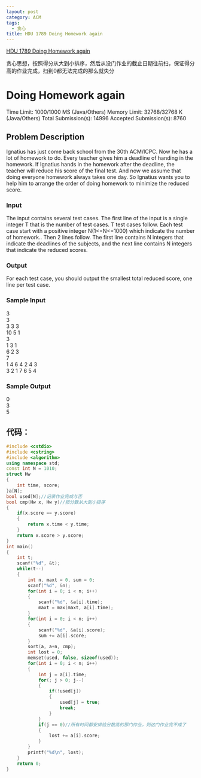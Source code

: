 ```yaml
---
layout: post
category: ACM
tags:
  - 贪心
title: HDU 1789 Doing Homework again
---
```


[HDU 1789 Doing Homework again](http://acm.hdu.edu.cn/showproblem.php?pid=1789)

贪心思想，按照得分从大到小排序，然后从没门作业的截止日期往前扫，保证得分高的作业完成，扫到0都无法完成的那么就失分

<!--more-->
# Doing Homework again

Time Limit: 1000/1000 MS (Java/Others)    Memory Limit: 32768/32768 K (Java/Others)
Total Submission(s): 14996    Accepted Submission(s): 8760


## Problem Description
Ignatius has just come back school from the 30th ACM/ICPC. Now he has a lot of homework to do. Every teacher gives him a deadline of handing in the homework. If Ignatius hands in the homework after the deadline, the teacher will reduce his score of the final test. And now we assume that doing everyone homework always takes one day. So Ignatius wants you to help him to arrange the order of doing homework to minimize the reduced score.
 

### Input
The input contains several test cases. The first line of the input is a single integer T that is the number of test cases. T test cases follow.
Each test case start with a positive integer N(1<=N<=1000) which indicate the number of homework.. Then 2 lines follow. The first line contains N integers that indicate the deadlines of the subjects, and the next line contains N integers that indicate the reduced scores.
 

### Output
For each test case, you should output the smallest total reduced score, one line per test case.
 

### Sample Input
3  
3  
3 3 3  
10 5 1  
3  
1 3 1  
6 2 3  
7  
1 4 6 4 2 4 3  
3 2 1 7 6 5 4  
 

### Sample Output
0  
3  
5
 

## 代码：
```c++
#include <cstdio>
#include <cstring>
#include <algorithm>
using namespace std;
const int N = 1010;
struct Hw
{
	int time, score;
}a[N];
bool used[N];//记录作业完成与否
bool cmp(Hw x, Hw y)//按分数从大到小排序
{
	if(x.score == y.score)
	{
		return x.time < y.time;
	}
	return x.score > y.score;
}
int main()
{
	int t;
	scanf("%d", &t);
	while(t--)
	{
		int n, maxt = 0, sum = 0;
		scanf("%d", &n);
		for(int i = 0; i < n; i++)
		{
			scanf("%d", &a[i].time);
			maxt = max(maxt, a[i].time);
		}
		for(int i = 0; i < n; i++)
		{
			scanf("%d", &a[i].score);
			sum += a[i].score;
		}
		sort(a, a+n, cmp);
		int lost = 0;
		memset(used, false, sizeof(used));
		for(int i = 0; i < n; i++)
		{
			int j = a[i].time;
			for(; j > 0; j--)
			{
				if(!used[j])
				{
					used[j] = true;
					break;
				}
			}
			if(j == 0)//所有时间都安排给分数高的那门作业，则这门作业完不成了
			{
				lost += a[i].score;
			}
		}
		printf("%d\n", lost);
	}
	return 0;
}
```


